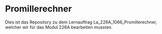 # Promillerechner
 
 Dies ist das Repository zu dem Lernauftrag La_226A_1066_Promillerechner, welcher wir für das Modul 226A bearbeiten mussten.
 
 
